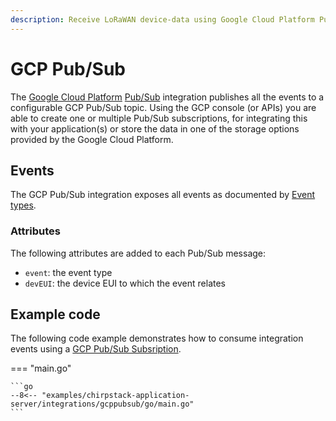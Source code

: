 ```yaml
---
description: Receive LoRaWAN device-data using Google Cloud Platform Pub/Sub.
---
```


# GCP Pub/Sub

The [Google Cloud Platform](https://cloud.google.com/) [Pub/Sub](https://cloud.google.com/pubsub/)
integration publishes all the events to a configurable GCP Pub/Sub topic.
Using the GCP console (or APIs) you are able to create one or multiple Pub/Sub
subscriptions, for integrating this with your application(s) or store the data
in one of the storage options provided by the Google Cloud Platform.

## Events

The GCP Pub/Sub integration exposes all events as documented by [Event types](events.md).

### Attributes

The following attributes are added to each Pub/Sub message:

* `event`: the event type
* `devEUI`: the device EUI to which the event relates

## Example code

The following code example demonstrates how to consume integration events using
a [GCP Pub/Sub Subsription](https://cloud.google.com/pubsub/docs/overview).

=== "main.go"

	```go
	--8<-- "examples/chirpstack-application-server/integrations/gcppubsub/go/main.go"
	```
